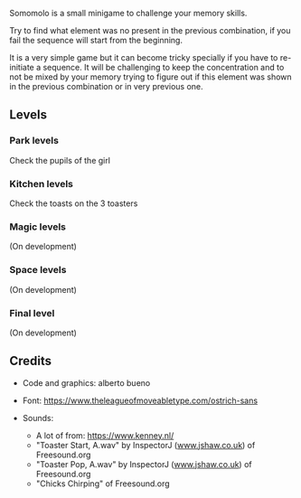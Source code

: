 Somomolo is a small minigame to challenge your memory skills.

Try to find what element was no present in the previous combination, if you fail the sequence will start from the beginning.

It is a very simple game but it can become tricky specially if you have to re-initiate a sequence. It will be challenging to keep the concentration and to not be mixed by your memory trying to figure out if this element was shown in the previous combination or in very previous one.

## Levels

### Park levels

Check the pupils of the girl

### Kitchen levels

Check the toasts on the 3 toasters

### Magic levels

(On development)

### Space levels

(On development)

### Final level

(On development)

## Credits

- Code and graphics: alberto bueno

- Font: https://www.theleagueofmoveabletype.com/ostrich-sans

- Sounds:
  - A lot of from: https://www.kenney.nl/ 
  - "Toaster Start, A.wav" by InspectorJ (www.jshaw.co.uk) of Freesound.org
  - "Toaster Pop, A.wav" by InspectorJ (www.jshaw.co.uk) of Freesound.org
  - "Chicks Chirping" of Freesound.org
